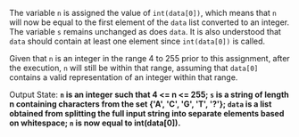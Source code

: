 The variable `n` is assigned the value of `int(data[0])`, which means that `n` will now be equal to the first element of the `data` list converted to an integer. The variable `s` remains unchanged as does `data`. It is also understood that `data` should contain at least one element since `int(data[0])` is called.

Given that `n` is an integer in the range 4 to 255 prior to this assignment, after the execution, `n` will still be within that range, assuming that `data[0]` contains a valid representation of an integer within that range.

Output State: **`n` is an integer such that 4 <= n <= 255; `s` is a string of length n containing characters from the set {'A', 'C', 'G', 'T', '?'}; `data` is a list obtained from splitting the full input string into separate elements based on whitespace; `n` is now equal to int(data[0]).**